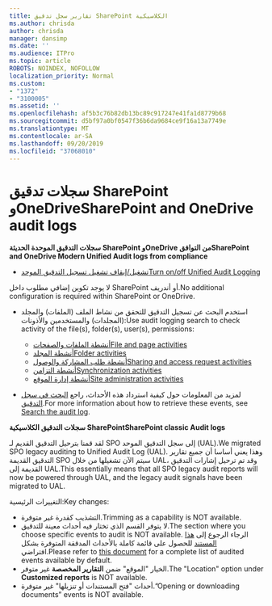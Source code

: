```yaml
---
title: تقارير سجل تدقيق SharePoint الكلاسيكية
ms.author: chrisda
author: chrisda
manager: dansimp
ms.date: ''
ms.audience: ITPro
ms.topic: article
ROBOTS: NOINDEX, NOFOLLOW
localization_priority: Normal
ms.custom:
- "1372"
- "3100005"
ms.assetid: ''
ms.openlocfilehash: af5b3c76b82db13bc89c917247e41fa1d8779b68
ms.sourcegitcommit: d5bf97a0bf0547f36b6da9684ce9f16a13a7749e
ms.translationtype: MT
ms.contentlocale: ar-SA
ms.lasthandoff: 09/20/2019
ms.locfileid: "37068010"
---
```

# <a name="sharepoint-and-onedrive-audit-logs"></a><span data-ttu-id="d0c32-102">سجلات تدقيق SharePoint وOneDrive</span><span class="sxs-lookup"><span data-stu-id="d0c32-102">SharePoint and OneDrive audit logs</span></span>

<span data-ttu-id="d0c32-103">**سجلات التدقيق الموحدة الحديثة SharePoint وOneDrive من التوافق**</span><span class="sxs-lookup"><span data-stu-id="d0c32-103">**SharePoint and OneDrive Modern Unified Audit logs from compliance**</span></span>

- [<span data-ttu-id="d0c32-104">تشغيل/إيقاف تشغيل تسجيل التدقيق الموحد</span><span class="sxs-lookup"><span data-stu-id="d0c32-104">Turn on/off Unified Audit Logging</span></span>](https://docs.microsoft.com/office365/securitycompliance/turn-audit-log-search-on-or-off) 

<span data-ttu-id="d0c32-105">لا يوجد تكوين إضافي مطلوب داخل SharePoint أو أندريف.</span><span class="sxs-lookup"><span data-stu-id="d0c32-105">No additional configuration is required within SharePoint or OneDrive.</span></span>

- <span data-ttu-id="d0c32-106">استخدم البحث عن تسجيل التدقيق للتحقق من نشاط الملف (الملفات) والمجلد (المجلدات) والمستخدمين والأذونات:</span><span class="sxs-lookup"><span data-stu-id="d0c32-106">Use audit logging search to check activity of the file(s), folder(s), user(s), permissions:</span></span>

    - [<span data-ttu-id="d0c32-107">أنشطة الملفات والصفحات</span><span class="sxs-lookup"><span data-stu-id="d0c32-107">File and page activities</span></span>](https://docs.microsoft.com/office365/securitycompliance/search-the-audit-log-in-security-and-compliance)
    - [<span data-ttu-id="d0c32-108">أنشطة المجلد</span><span class="sxs-lookup"><span data-stu-id="d0c32-108">Folder activities</span></span>](https://docs.microsoft.com/office365/securitycompliance/search-the-audit-log-in-security-and-compliance#folder-activities)
    - [<span data-ttu-id="d0c32-109">أنشطة طلب المشاركة والوصول</span><span class="sxs-lookup"><span data-stu-id="d0c32-109">Sharing and access request activities</span></span>](https://docs.microsoft.com/office365/securitycompliance/search-the-audit-log-in-security-and-compliance#sharing-and-access-request-activities)
    - [<span data-ttu-id="d0c32-110">أنشطة التزامن</span><span class="sxs-lookup"><span data-stu-id="d0c32-110">Synchronization activities</span></span>](https://docs.microsoft.com/office365/securitycompliance/search-the-audit-log-in-security-and-compliance#synchronization-activities)
    - [<span data-ttu-id="d0c32-111">أنشطة إدارة الموقع</span><span class="sxs-lookup"><span data-stu-id="d0c32-111">Site administration activities</span></span>](https://docs.microsoft.com/office365/securitycompliance/search-the-audit-log-in-security-and-compliance#site-administration-activities)
- <span data-ttu-id="d0c32-112">لمزيد من المعلومات حول كيفية استرداد هذه الأحداث، راجع [البحث في سجل التدقيق](https://docs.microsoft.com/office365/securitycompliance/search-the-audit-log-in-security-and-compliance#search-the-audit-log).</span><span class="sxs-lookup"><span data-stu-id="d0c32-112">For more information about how to retrieve these events, see [Search the audit log](https://docs.microsoft.com/office365/securitycompliance/search-the-audit-log-in-security-and-compliance#search-the-audit-log).</span></span>

<span data-ttu-id="d0c32-113">**سجلات التدقيق الكلاسيكية SharePoint**</span><span class="sxs-lookup"><span data-stu-id="d0c32-113">**SharePoint classic Audit logs**</span></span>

<span data-ttu-id="d0c32-114">لقد قمنا بترحيل التدقيق القديم لـ SPO إلى سجل التدقيق الموحد (UAL).</span><span class="sxs-lookup"><span data-stu-id="d0c32-114">We migrated SPO legacy auditing to Unified Audit Log (UAL).</span></span> <span data-ttu-id="d0c32-115">وهذا يعني أساسا أن جميع تقارير التدقيق القديمة SPO سيتم الآن تشغيلها من خلال UAL، وقد تم ترحيل إشارات التدقيق القديمة إلى UAL.</span><span class="sxs-lookup"><span data-stu-id="d0c32-115">This essentially means that all SPO legacy audit reports will now be powered through UAL, and the legacy audit signals have been migrated to UAL.</span></span>

<span data-ttu-id="d0c32-116">التغييرات الرئيسية:</span><span class="sxs-lookup"><span data-stu-id="d0c32-116">Key changes:</span></span>

- <span data-ttu-id="d0c32-117">التشذيب كقدرة غير متوفرة.</span><span class="sxs-lookup"><span data-stu-id="d0c32-117">Trimming as a capability is NOT available.</span></span>
- <span data-ttu-id="d0c32-118">لا يتوفر القسم الذي تختار فيه أحداث معينة للتدقيق.</span><span class="sxs-lookup"><span data-stu-id="d0c32-118">The section where you choose specific events to audit is NOT available.</span></span> <span data-ttu-id="d0c32-119">الرجاء الرجوع إلى [هذا المستند](https://docs.microsoft.com/office365/securitycompliance/search-the-audit-log-in-security-and-compliance) للحصول على قائمة كاملة بالأحداث المدققة المتوفرة بشكل افتراضي.</span><span class="sxs-lookup"><span data-stu-id="d0c32-119">Please refer to [this document](https://docs.microsoft.com/office365/securitycompliance/search-the-audit-log-in-security-and-compliance) for a complete list of audited events available by default.</span></span>
- <span data-ttu-id="d0c32-120">الخيار "الموقع" ضمن **التقارير المخصصة** غير متوفر.</span><span class="sxs-lookup"><span data-stu-id="d0c32-120">The "Location" option under **Customized reports** is NOT available.</span></span> 
- <span data-ttu-id="d0c32-121">أحداث "فتح المستندات أو تنزيلها" غير متوفرة.</span><span class="sxs-lookup"><span data-stu-id="d0c32-121">“Opening or downloading documents” events is NOT available.</span></span> 

